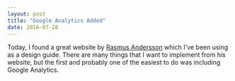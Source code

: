 ```yaml
---
layout: post
title: "Google Analytics Added"
date: 2016-07-28
---
```


Today, I found a great website by [Rasmus Andersson](https://rsms.me/) which I've been using as a design guide.
There are many things that I want to implement from his website, but the first and probably one of the easiest to do was including Google Analytics.
